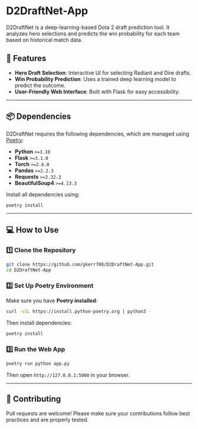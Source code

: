 # **D2DraftNet-App**

D2DraftNet is a deep-learning-based Dota 2 draft prediction tool. It analyzes hero selections and predicts the win probability for each team based on historical match data. 

## **🚀 Features**
- **Hero Draft Selection**: Interactive UI for selecting Radiant and Dire drafts.
- **Win Probability Prediction**: Uses a trained deep learning model to predict the outcome.
- **User-Friendly Web Interface**: Built with Flask for easy accessibility.

---

## **📦 Dependencies**
D2DraftNet requires the following dependencies, which are managed using [Poetry](https://python-poetry.org/):

- **Python** `>=3.10`
- **Flask** `>=3.1.0`
- **Torch** `>=2.6.0`
- **Pandas** `>=2.2.3`
- **Requests** `>=2.32.3`
- **BeautifulSoup4** `>=4.13.3`

Install all dependencies using:
```sh
poetry install
```

---

## **💻 How to Use**

### **1️⃣ Clone the Repository**
```sh
git clone https://github.com/gkerr708/D2DraftNet-App.git
cd D2DraftNet-App
```

### **2️⃣ Set Up Poetry Environment**
Make sure you have **Poetry installed**:
```sh
curl -sSL https://install.python-poetry.org | python3 -
```
Then install dependencies:
```sh
poetry install
```

### **3️⃣ Run the Web App**
```sh
poetry run python app.py
```
Then open `http://127.0.0.1:5000` in your browser.

---

## **🤝 Contributing**
Pull requests are welcome! Please make sure your contributions follow best practices and are properly tested.